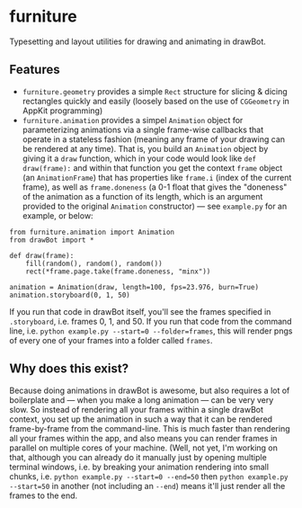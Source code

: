 # furniture

Typesetting and layout utilities for drawing and animating in drawBot.

## Features

- `furniture.geometry` provides a simple `Rect` structure for slicing & dicing rectangles quickly and easily (loosely based on the use of `CGGeometry` in AppKit programming)
- `furniture.animation` provides a simpel `Animation` object for parameterizing animations via a single frame-wise callbacks that operate in a stateless fashion (meaning any frame of your drawing can be rendered at any time). That is, you build an `Animation` object by giving it a `draw` function, which in your code would look like `def draw(frame):` and within that function you get the context `frame` object (an `AnimationFrame`) that has properties like `frame.i` (index of the current frame), as well as `frame.doneness` (a 0-1 float that gives the "doneness" of the animation as a function of its length, which is an argument provided to the original `Animation` constructor) — see `example.py` for an example, or below:

```
from furniture.animation import Animation
from drawBot import *

def draw(frame):
    fill(random(), random(), random())
    rect(*frame.page.take(frame.doneness, "minx"))

animation = Animation(draw, length=100, fps=23.976, burn=True)
animation.storyboard(0, 1, 50)
```

If you run that code in drawBot itself, you'll see the frames specified in `.storyboard`, i.e. frames 0, 1, and 50. If you run that code from the command line, i.e. `python example.py --start=0 --folder=frames`, this will render pngs of every one of your frames into a folder called `frames`.

## Why does this exist?

Because doing animations in drawBot is awesome, but also requires a lot of boilerplate and — when you make a long animation — can be very very slow. So instead of rendering all your frames within a single drawBot context, you set up the animation in such a way that it can be rendered frame-by-frame from the command-line. This is much faster than rendering all your frames within the app, and also means you can render frames in parallel on multiple cores of your machine. (Well, not yet, I'm working on that, although you can already do it manually just by opening multiple terminal windows, i.e. by breaking your animation rendering into small chunks, i.e. `python example.py --start=0 --end=50` then `python example.py --start=50` in another (not including an `--end`) means it'll just render all the frames to the end.
